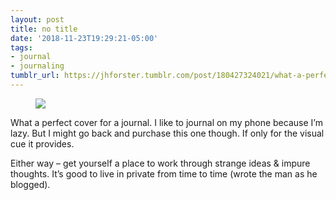 ```yaml
---
layout: post
title: no title
date: '2018-11-23T19:29:21-05:00'
tags:
- journal
- journaling
tumblr_url: https://jhforster.tumblr.com/post/180427324021/what-a-perfect-cover-for-a-journal-i-like-to
---
```

<figure class="tmblr-full" data-orig-height="1280" data-orig-width="1280"><img src="https://66.media.tumblr.com/620045db090eae5e84a42f6f25b3b79a/tumblr_pio9cwJ3TJ1tw1dop_540.jpg" data-orig-height="1280" data-orig-width="1280"></figure>

What a perfect cover for a journal. I like to journal on my phone because I’m lazy. But I might go back and purchase this one though. If only for the visual cue it provides.

Either way – get yourself a place to work through strange ideas & impure thoughts. It’s good to live in private from time to time (wrote the man as he blogged).

